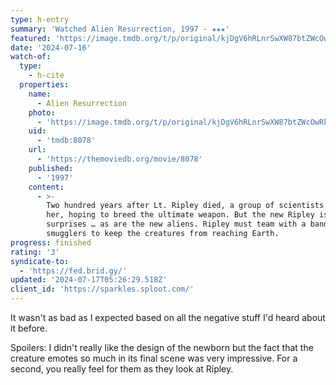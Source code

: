 ```yaml
---
type: h-entry
summary: 'Watched Alien Resurrection, 1997 - ★★★'
featured: 'https://image.tmdb.org/t/p/original/kjDgV6hRLnrSwXW87btZWcOwRkX.jpg'
date: '2024-07-16'
watch-of:
  type:
    - h-cite
  properties:
    name:
      - Alien Resurrection
    photo:
      - 'https://image.tmdb.org/t/p/original/kjDgV6hRLnrSwXW87btZWcOwRkX.jpg'
    uid:
      - 'tmdb:8078'
    url:
      - 'https://themoviedb.org/movie/8078'
    published:
      - '1997'
    content:
      - >-
        Two hundred years after Lt. Ripley died, a group of scientists clone
        her, hoping to breed the ultimate weapon. But the new Ripley is full of
        surprises … as are the new aliens. Ripley must team with a band of
        smugglers to keep the creatures from reaching Earth.
progress: finished
rating: '3'
syndicate-to:
  - 'https://fed.brid.gy/'
updated: '2024-07-17T05:26:29.518Z'
client_id: 'https://sparkles.sploot.com/'
---
```

It wasn't as bad as I expected based on all the negative stuff I'd heard about it before.

Spoilers:
<spoiler>I didn't really like the design of the newborn but the fact that the creature emotes so much in its final scene was very impressive. For a second, you really feel for them as they look at Ripley.</spoiler>
